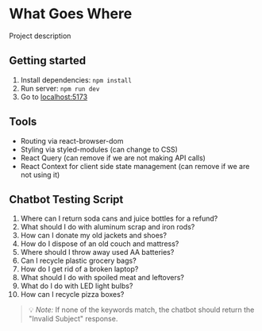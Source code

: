 # What Goes Where

Project description

## Getting started

1. Install dependencies: `npm install`
2. Run server: `npm run dev`
3. Go to [localhost:5173](http://localhost:5173/)

## Tools

- Routing via react-browser-dom
- Styling via styled-modules (can change to CSS)
- React Query (can remove if we are not making API calls)
- React Context for client side state management (can remove if we are not using it)

## Chatbot Testing Script

1. Where can I return soda cans and juice bottles for a refund?  
2. What should I do with aluminum scrap and iron rods?  
3. How can I donate my old jackets and shoes?  
4. How do I dispose of an old couch and mattress?  
5. Where should I throw away used AA batteries?  
6. Can I recycle plastic grocery bags?  
7. How do I get rid of a broken laptop?  
8. What should I do with spoiled meat and leftovers?  
9. What do I do with LED light bulbs?  
10. How can I recycle pizza boxes?

> 💡 *Note:* If none of the keywords match, the chatbot should return the "Invalid Subject" response.